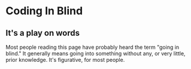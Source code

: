 # Coding In Blind

## It's a play on words

Most people reading this page have probably heard the term "going in blind."
It generally means going into something without any, or very little, prior knowledge.
It's figurative, for most people.